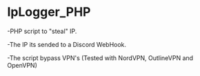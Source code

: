 # IpLogger_PHP

-PHP script to "steal" IP.

-The IP its sended to a Discord WebHook.

-The script bypass VPN's (Tested with NordVPN, OutlineVPN and OpenVPN)
